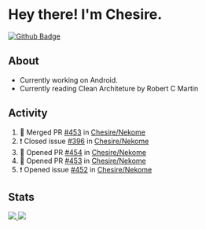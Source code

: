 # Hey there! I'm Chesire.

[![Github Badge](https://img.shields.io/badge/-Github-000?style=flat-square&logo=Github&logoColor=white&link=https://github.com/chesire)](https://github.com/chesire)

## About

<!-- Uses https://github.com/Chesire/natemoo-re -->
* Currently working on Android.
* Currently reading Clean Architeture by Robert C Martin
<!--
* Currently listening to: 
<a href="https://natemoo-re-iirbxe7wf.vercel.app/now-playing?open">
    <img src="https://natemoo-re-iirbxe7wf.vercel.app/now-playing" width="256" height="64" alt="Now Playing">
</a>  
-->

## Activity

<!-- Uses https://github.com/jamesgeorge007/github-activity-readme -->
<!--START_SECTION:activity-->
1. 🎉 Merged PR [#453](https://github.com/Chesire/Nekome/pull/453) in [Chesire/Nekome](https://github.com/Chesire/Nekome)
2. ❗️ Closed issue [#396](https://github.com/Chesire/Nekome/issues/396) in [Chesire/Nekome](https://github.com/Chesire/Nekome)
3. 💪 Opened PR [#454](https://github.com/Chesire/Nekome/pull/454) in [Chesire/Nekome](https://github.com/Chesire/Nekome)
4. 💪 Opened PR [#453](https://github.com/Chesire/Nekome/pull/453) in [Chesire/Nekome](https://github.com/Chesire/Nekome)
5. ❗️ Opened issue [#452](https://github.com/Chesire/Nekome/issues/452) in [Chesire/Nekome](https://github.com/Chesire/Nekome)
<!--END_SECTION:activity-->

## Stats

<a href="https://github-readme-stats.vercel.app/api/top-langs/?username=chesire&theme=tokyonight">
    <img src="https://github-readme-stats.vercel.app/api/top-langs/?username=chesire&layout=compact&theme=tokyonight" >
</a>
<a href="https://github-readme-stats.vercel.app/api?username=chesire&show_icons=true&theme=tokyonight">
    <img src="https://github-readme-stats.vercel.app/api?username=chesire&show_icons=true&theme=tokyonight" >
</a>  
